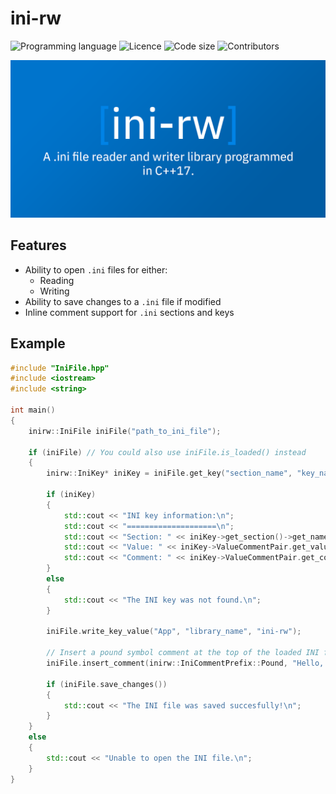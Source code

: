 # ini-rw

![Programming language](https://img.shields.io/badge/programming%20language-c%2B%2B17-blue)
![Licence](https://img.shields.io/github/license/BeardedFish/ini-rw)
![Code size](https://img.shields.io/github/languages/code-size/BeardedFish/ini-rw)
![Contributors](https://img.shields.io/github/contributors/BeardedFish/ini-rw)

![ini-rw: A .ini file reader and writer library programmed in C++17.](images/ini-rw-banner.png "ini-rw: A .ini file reader and writer library programmed in C++17.")

## Features

* Ability to open `.ini` files for either:
    * Reading
    * Writing
* Ability to save changes to a `.ini` file if modified
* Inline comment support for `.ini` sections and keys

## Example

```cpp
#include "IniFile.hpp"
#include <iostream>
#include <string>

int main()
{
    inirw::IniFile iniFile("path_to_ini_file");

    if (iniFile) // You could also use iniFile.is_loaded() instead
    {
        inirw::IniKey* iniKey = iniFile.get_key("section_name", "key_name");

        if (iniKey)
        {
            std::cout << "INI key information:\n";
            std::cout << "====================\n";
            std::cout << "Section: " << iniKey->get_section()->get_name() << '\n';
            std::cout << "Value: " << iniKey->ValueCommentPair.get_value() << '\n';
            std::cout << "Comment: " << iniKey->ValueCommentPair.get_comment() << '\n' << '\n';
        }
        else
        {
            std::cout << "The INI key was not found.\n";
        }

        iniFile.write_key_value("App", "library_name", "ini-rw");

        // Insert a pound symbol comment at the top of the loaded INI file
        iniFile.insert_comment(inirw::IniCommentPrefix::Pound, "Hello, World!");

        if (iniFile.save_changes())
        {
            std::cout << "The INI file was saved succesfully!\n";
        }
    }
    else
    {
        std::cout << "Unable to open the INI file.\n";
    }
}
```
